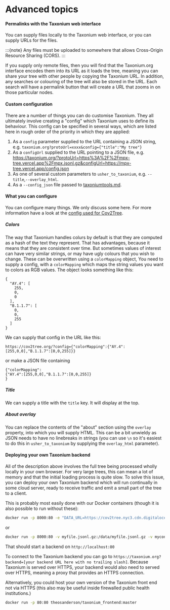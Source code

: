 # Advanced topics

#### Permalinks with the Taxonium web interface

You can supply files locally to the Taxonium web interface, or you can supply URLs for the files.

:::{note}
Any files must be uploaded to somewhere that allows Cross-Origin Resource Sharing (CORS).
:::

If you supply only remote files, then you will find that the Taxonium.org interface encodes them into its URL as it loads the tree, meaning you can share your tree with other people by copying the Taxonium URL. In addition, any searches or colouring of the tree will also be stored in the URL. Each search will have a permalink button that will create a URL that zooms in on those particular nodes.


#### Custom configuration

There are a number of things you can do customise Taxonium. They all ultimately involve creating a "config" which Taxonium uses to define its behaviour. This config can be specified in several ways, which are listed here in rough order of the priority in which they are applied:

1. As a `config` parameter supplied to the URL containing a JSON string, e.g. `taxonium.org?protoUrl=xxxx&config={"title":"My tree"}`
2. As a `configUrl` supplied to the URL pointing to a JSON file, e.g. https://taxonium.org/?protoUrl=https%3A%2F%2Fmpx-tree.vercel.app%2Fmpx.jsonl.gz&configUrl=https://mpx-tree.vercel.app/config.json
3. As one of several custom parameters to `usher_to_taxonium`, e.g. `--title`,`--overlay_html`.
4. As a `--config_json` file passed to [taxoniumtools.md](usher_to_taxonium).


#### What you can configure

You can configure many things. We only discuss some here. For more information have a look at the [config used for Cov2Tree](https://github.com/theosanderson/taxonium/blob/master/taxonium_backend/config_public.json).

##### Colors

The way that Taxonium handles colurs by default is that they are computed as a hash of the text they represent. That has advantages, because it means that they are consistent over time. But sometimes values of interest can have very similar strings, or may have ugly colours that you wish to change. These can be overwritten using a `colorMapping` object, You need to supply a config, with a `colorMapping` which maps the string values you want to colors as RGB values. The object looks something like this:

```
{
  "AY.4": [
    255,
    0,
    0
  ],
  "B.1.1.7": [
    0,
    0,
    255
  ]
}
```

We can supply that config in the URL like this: 
```
https://cov2tree.org/?config={"colorMapping":{"AY.4":[255,0,0],"B.1.1.7":[0,0,255]}}
```

or make a JSON file containing

```
{"colorMapping":
{"AY.4":[255,0,0],"B.1.1.7":[0,0,255]}
}
```

##### Title

We can supply a title with the `title` key. It will display at the top.

##### About overlay

You can replace the contents of the "about" section using the `overlay` property, into which you will supply HTML. This can be a bit unwieldy as JSON needs to have no linebreaks in strings (you can use `\n` so it's easiest to do this in `usher_to_taxonium` by supplying the `overlay_html` parameter).


#### Deploying your own Taxonium backend

All of the description above involves the full tree being processed wholly locally in your own browser. For very large trees, this can mean a lot of memory and that the initial loading process is quite slow. To solve this issue, you can deploy your own Taxonium backend which will run continually in some cloud server, ready to receive traffic and emit a small part of the tree to a client.

This is probably most easily done with our Docker containers (though it is also possible to run without these):

```bash
docker run -p 8000:80 -e "DATA_URL=https://cov2tree.nyc3.cdn.digitaloceanspaces.com/latest_public.jsonl.gz" -e "CONFIG_JSON=config_public.json" theosanderson/taxonium_backend:master
```

or

```bash
docker run -p 8000:80 -v myfile.jsonl.gz:/data/myfile.jsonl.gz -v myconfig.json:/data/myconfig.json -e "DATA_FILE=/data/myfile.jsonl.gz" -e "CONFIG_JSON=/data/myconfig.json" theosanderson/taxonium_backend:master
```

That should start a backend on `http://localhost:80`

To connect to the Taxonium backend you can go to `https://taxonium.org?backend=[your backend URL here with no trailing slash]`. Because Taxonium is served over HTTPS, your backend would also need to served over HTTPS, meaning a proxy that provides an HTTPS connection.

Alternatively, you could host your own version of the Taxonium front end not via HTTPS (this also may be useful inside firewalled public health institutions.)

```bash
docker run -p 80:80 theosanderson/taxonium_frontend:master
```
